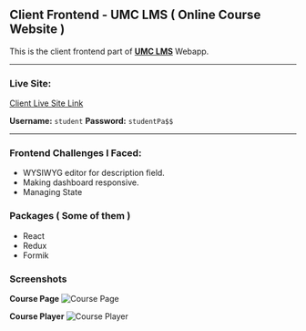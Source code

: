 ## Client Frontend - UMC LMS ( Online Course Website )

This is the client frontend part of **[UMC LMS](https://github.com/shahriar-programmer/umc-lms)** Webapp.

* * *
### Live Site:

[Client Live Site Link](https://umc2frontend.netlify.app/)

**Username:** `student`
**Password:** `studentPa$$`

* * *

### Frontend Challenges I Faced:
- WYSIWYG editor for description field.
- Making dashboard responsive.
- Managing State

### Packages ( Some of them )
- React
- Redux
- Formik

### Screenshots

**Course Page**
![Course Page](https://i.postimg.cc/Vvq0SKF2/Screenshot-2022-10-12-UMC-Uzzal-Math-Club.png)

**Course Player**
![Course Player](https://i.postimg.cc/gcsNB4pg/Screenshot-2022-10-12-UMC-Uzzal-Math-Club-1.png)